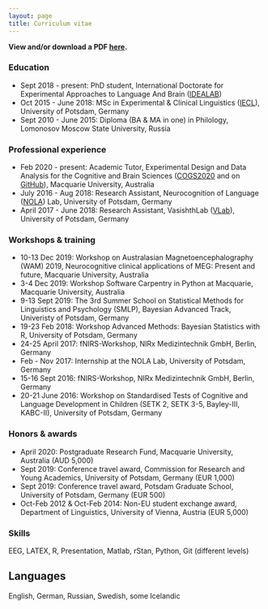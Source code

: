 ```yaml
---
layout: page
title: Curriculum vitae
---
```


**View and/or download a PDF [here](CV_MKorochkina.pdf).** 

### Education

* Sept 2018 - present: PhD student, International Doctorate for Experimental Approaches to Language And Brain ([IDEALAB](https://phd-idealab.com/))
&nbsp;
&nbsp;
* Oct 2015 - June 2018: MSc in Experimental & Clinical Linguistics ([IECL](https://www.uni-potsdam.de/en/iecl/index)), University of Potsdam, Germany
&nbsp;
&nbsp;
* Sept 2010 - June 2015: Diploma (BA & MA in one) in Philology, Lomonosov Moscow State University, Russia

### Professional experience

* Feb 2020 - present: Academic Tutor, Experimental Design and Data Analysis for the Cognitive and Brain Sciences ([COGS2020](https://unitguides.mq.edu.au/unit_offerings/123650/unit_guide) and on [GitHub](https://crossley.github.io/cogs2020/index.html)), Macquarie University, Australia
&nbsp;
&nbsp;
* July 2016 - Aug 2018: Research Assistant, Neurocognition of Language ([NOLA](https://www.uni-potsdam.de/en/nola/index)) Lab, University of Potsdam, Germany
&nbsp;
&nbsp;
* April 2017 - June 2018: Research Assistant, VasishthLab ([VLab](https://vasishth.github.io/)), University of Potsdam, Germany

### Workshops & training

* 10-13 Dec 2019: Workshop on Australasian Magnetoencephalography (WAM) 2019, Neurocognitive clinical applications of MEG: Present and future, Macquarie University, Australia
&nbsp;
&nbsp;
* 3-4 Dec 2019: Workshop Software Carpentry in Python at Macquarie, Macquarie University, Australia
&nbsp;
&nbsp;
* 9-13 Sept 2019: The 3rd Summer School on Statistical Methods for Linguistics and Psychology (SMLP), Bayesian Advanced Track, Univeristy of Potsdam, Germany
&nbsp;
&nbsp;
* 19-23 Feb 2018: Workshop Advanced Methods: Bayesian Statistics with R, University of Potsdam, Germany
&nbsp;
&nbsp;
* 24-25 April 2017: fNIRS-Workshop, NIRx Medizintechnik GmbH, Berlin, Germany
&nbsp;
&nbsp;
* Feb - Nov 2017: Internship at the NOLA Lab, University of Potsdam, Germany
&nbsp;
&nbsp;
* 15-16 Sept 2016: fNIRS-Workshop, NIRx Medizintechnik GmbH, Berlin, Germany
&nbsp;
&nbsp;
* 20-21 June 2016: Workshop on Standardised Tests of Cognitive and Language Development in Children (SETK 2, SETK 3-5, Bayley-III, KABC-II), University of Potsdam, Germany

### Honors & awards

* April 2020: Postgraduate Research Fund, Macquarie University, Australia (AUD 5,000)
&nbsp;
&nbsp;
* Sept 2019: Conference travel award, Commission for Research and Young Academics, University of Potsdam, Germany (EUR 1,000)
&nbsp;
&nbsp;
* Sept 2019: Conference travel award, Potsdam Graduate School, University of Potsdam, Germany (EUR 500)
&nbsp;
&nbsp;
* Oct-Feb 2012 & Oct-Feb 2014: Non-EU student exchange award, Department of Linguistics, University of Vienna, Austria (EUR 5,000)

### Skills

EEG, LATEX, R, Presentation, Matlab, rStan, Python, Git (different levels)

## Languages

English, German, Russian, Swedish, some Icelandic

